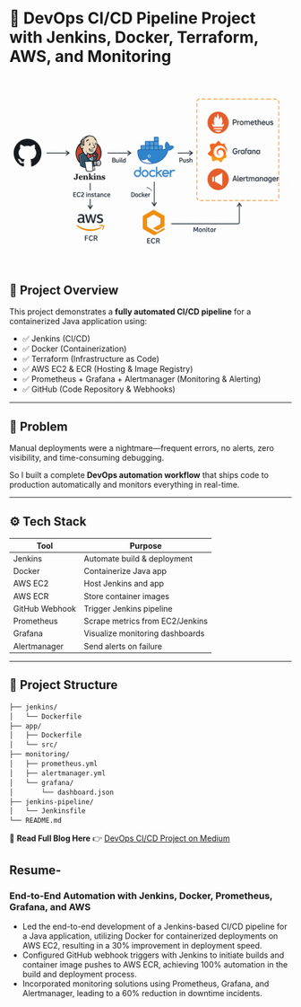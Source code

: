 # 🚀 DevOps CI/CD Pipeline Project with Jenkins, Docker, Terraform, AWS, and Monitoring

![Architecture Diagram](https://raw.githubusercontent.com/heyamay/java-docker-ci-cd/main/BannerImage.png)

## 📌 Project Overview

This project demonstrates a **fully automated CI/CD pipeline** for a containerized Java application using:

- ✅ Jenkins (CI/CD)
- ✅ Docker (Containerization)
- ✅ Terraform (Infrastructure as Code)
- ✅ AWS EC2 & ECR (Hosting & Image Registry)
- ✅ Prometheus + Grafana + Alertmanager (Monitoring & Alerting)
- ✅ GitHub (Code Repository & Webhooks)

---

## 🧠 Problem

Manual deployments were a nightmare—frequent errors, no alerts, zero visibility, and time-consuming debugging.

So I built a complete **DevOps automation workflow** that ships code to production automatically and monitors everything in real-time.

---

## ⚙️ Tech Stack

| Tool            | Purpose                             |
|-----------------|-------------------------------------|
| Jenkins         | Automate build & deployment         |
| Docker          | Containerize Java app               |
| AWS EC2         | Host Jenkins and app                |
| AWS ECR         | Store container images              |
| GitHub Webhook  | Trigger Jenkins pipeline            |
| Prometheus      | Scrape metrics from EC2/Jenkins     |
| Grafana         | Visualize monitoring dashboards     |
| Alertmanager    | Send alerts on failure              |

---

## 📂 Project Structure

```bash
├── jenkins/
│   └── Dockerfile
├── app/
│   ├── Dockerfile
│   └── src/
├── monitoring/
│   ├── prometheus.yml
│   ├── alertmanager.yml
│   └── grafana/
│       └── dashboard.json
├── jenkins-pipeline/
│   └── Jenkinsfile
└── README.md
```
📖 **Read Full Blog Here** 👉 [DevOps CI/CD Project on Medium](https://medium.com/@amayjaiswal/devops-ci-cd-project-jenkins-ci-cd-pipeline-on-aws-with-ecr-docker-prometheus-grafana-bd0f8c87e982)

## Resume- 
### End-to-End Automation with Jenkins, Docker, Prometheus, Grafana, and AWS
- Led the end-to-end development of a Jenkins-based CI/CD pipeline for a Java application, utilizing Docker for
containerized deployments on AWS EC2, resulting in a 30% improvement in deployment speed.
- Configured GitHub webhook triggers with Jenkins to initiate builds and container image pushes to AWS ECR,
achieving 100% automation in the build and deployment process.
- Incorporated monitoring solutions using Prometheus, Grafana, and Alertmanager, leading to a 60% reduction
in downtime incidents.
